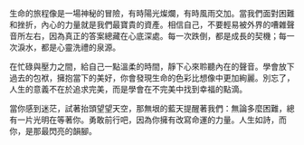 生命的旅程像是一場神秘的冒險，有時陽光燦爛，有時風雨交加。當我們面對困難和挫折，內心的力量就是我們最寶貴的資產。相信自己，不要輕易被外界的嘈雜聲音所左右，因為真正的答案總藏在心底深處。每一次跌倒，都是成長的契機；每一次淚水，都是心靈洗禮的泉源。

在忙碌與壓力之間，給自己一點溫柔的時間，靜下心來聆聽內在的聲音。學會放下過去的包袱，擁抱當下的美好，你會發現生命的色彩比想像中更加絢麗。別忘了，人生的意義不在於追求完美，而是學會在不完美中找到幸福的點滴。

當你感到迷茫，試著抬頭望望天空，那無垠的藍天提醒著我們：無論多麼困難，總有一片光明在等著你。勇敢前行吧，因為你擁有改寫命運的力量。人生如詩，而你，是那最閃亮的韻腳。